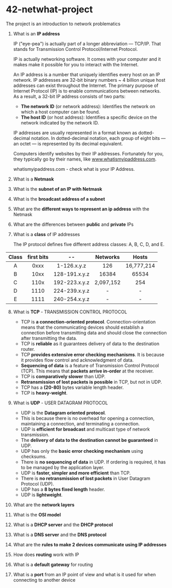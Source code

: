 # 42-netwhat-project

The project is an introduction to network problematics

1. What is an **IP address**

   IP ("eye-pea") is actually part of a longer abbreviation — TCP/IP. That stands for Transmission Control Protocol/Internet Protocol.

   IP is actually networking software. It comes with your computer and it makes make it possible for you to interact with the Internet.

   An IP address is a number that uniquely identifies every host on an IP network. IP addresses are 32-bit binary numbers ~ 4 billion unique host addresses can exist throughout the Internet. The primary purpose of Internet Protocol (IP) is to enable communications between networks. As a result, a 32-bit IP address consists of two parts:
   * **The network ID** (or network address): Identifies the network on which a host computer can be found.
   * **The host ID** (or host address): Identifies a specific device on the network indicated by the network ID.

   IP addresses are usually represented in a format known as dotted-decimal notation. In dotted-decimal notation, each group of eight bits — an octet — is represented by its decimal equivalent.

   Computers identify websites by their IP addresses. Fortunately for you, they typically go by their names, like www.whatismyipaddress.com.

   whatismyipaddress.com  - check what is your IP Address.

2. What is a **Netmask**
3. What is the **subnet of an IP with Netmask**
4. What is the **broadcast address of a subnet**
5. What are the **different ways to represent an ip address** with the Netmask
6. What are the differences between **public** and **private** IPs
7. What is a **class** of IP addresses

   The IP protocol defines five different address classes: A, B, C, D, and E.

| Class         | first bits    | --            | Networks     | Hosts        |
|:-------------:|:-------------:|:-------------:|:------------:|:------------:|
| A             | 0xxx          | 1-126.x.y.z   | 126          | 16,777,214   |
| B             | 10xx          | 128-191.x.y.z | 16384        | 65534        |
| C             | 110x          | 192-223.x.y.z | 2,097,152    | 254          |
| D             | 1110          | 224-239.x.y.z | -            | -            |
| E             | 1111          | 240-254.x.y.z | -            | -            |

8. What is **TCP** - TRANSMISSION CONTROL PROTOCOL

   * TCP is **a connection-oriented protocol**. Connection-orientation means that the communicating devices should establish a connection before transmitting data and should close the connection after transmitting the data.
   * TCP is **reliable** as it guarantees delivery of data to the destination router.
   * TCP **provides extensive error checking mechanisms**. It is because it provides flow control and acknowledgment of data.
   * **Sequencing of data** is a feature of Transmission Control Protocol (TCP). This means that **packets arrive in-order** at the receiver.
   * TCP is **comparatively slower** than UDP.
   * **Retransmission of lost packets is possible** in TCP, but not in UDP.
   * TCP has a **(20-80)** bytes variable length header.
   * TCP is **heavy-weight**.

9. What is **UDP** - USER DATAGRAM PROTOCOL

   * UDP is the **Datagram oriented protocol**. 
   * This is because there is no overhead for opening a connection, maintaining a connection, and terminating a connection. 
   * UDP is **efficient for broadcast** and multicast type of network transmission.
   * The **delivery of data to the destination cannot be guaranteed** in UDP.
   * UDP has only the **basic error checking mechanism** using checksums.
   * There is **no sequencing of data** in UDP. If ordering is required, it has to be managed by the application layer.
   * UDP is **faster, simpler and more efficient** than TCP.
   * There is **no retransmission of lost packets** in User Datagram Protocol (UDP).
   * UDP has a **8 bytes fixed length** header.
   * UDP is **lightweight**.

10. What are the **network layers**
11. What is the **OSI model**
12. What is a **DHCP server** and the **DHCP protocol**
13. What is a **DNS server** and the **DNS protocol**
14. What are the **rules to make 2 devices communicate using IP addresses**
15. How does **routing** work with IP
16. What is a **default gateway** for routing
17. What is a **port** from an IP point of view and what is it used for when connecting to another device
